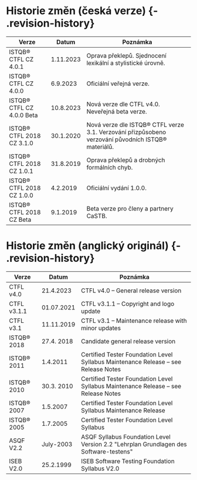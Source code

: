 # Historie změn (česká verze) {- .revision-history}

| **Verze** | **Datum** | **Poznámka** |
| --- | --- | --- |
| ISTQB® CTFL CZ 4.0.1 | 1.11.2023 | Oprava překlepů. Sjednocení lexikální a stylistické úrovně. |
| ISTQB® CTFL CZ 4.0.0 | 6.9.2023 | Oficiální veřejná verze. |
| ISTQB® CTFL CZ 4.0.0 Beta | 10.8.2023 | Nová verze dle CTFL v4.0. Neveřejná beta verze. |
| ISTQB® CTFL 2018 CZ 3.1.0 | 30.1.2020 | Nová verze dle ISTQB® CTFL verze 3.1. Verzování přizpůsobeno verzování původních ISTQB® materiálů. |
| ISTQB® CTFL 2018 CZ 1.0.1 | 31.8.2019 | Oprava překlepů a drobných formálních chyb. |
| ISTQB® CTFL 2018 CZ 1.0.0 | 4.2.2019 | Oficiální vydání 1.0.0. |
| ISTQB® CTFL 2018 CZ Beta | 9.1.2019 | Beta verze pro členy a partnery CaSTB. |

# Historie změn (anglický originál) {- .revision-history}

| **Verze** | **Datum** | **Poznámka** |
| --- | --- | --- |
| CTFL v4.0 | 21.4.2023 | CTFL v4.0 – General release version |
| CTFL v3.1.1 | 01.07.2021 | CTFL v3.1.1 – Copyright and logo update |
| CTFL v3.1 | 11.11.2019 | CTFL v3.1 – Maintenance release with minor updates |
| ISTQB® 2018 | 27.4. 2018 | Candidate general release version |
| ISTQB® 2011 | 1.4.2011 | Certified Tester Foundation Level Syllabus Maintenance Release – see Release Notes |
| ISTQB® 2010 | 30.3. 2010 | Certified Tester Foundation Level Syllabus Maintenance Release – see Release Notes |
| ISTQB® 2007 | 1.5.2007 | Certified Tester Foundation Level Syllabus Maintenance Release |
| ISTQB® 2005 | 1.7.2005 | Certified Tester Foundation Level Syllabus |
| ASQF V2.2 | July-2003 | ASQF Syllabus Foundation Level Version 2.2 "Lehrplan Grundlagen des Software-testens" |
| ISEB V2.0 | 25.2.1999 | ISEB Software Testing Foundation Syllabus V2.0 |